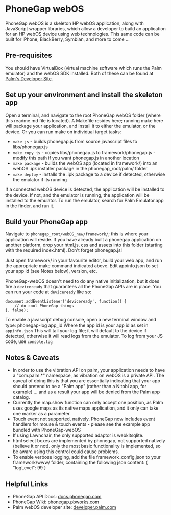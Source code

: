 PhoneGap webOS
=====================================================
PhoneGap webOS is a skeleton HP webOS application, along with JavaScript wrapper libraries, which allow a developer to build an application for an HP webOS device using web technologies. This same code can be built for iPhone, BlackBerry, Symbian, and more to come ...

Pre-requisites
-----------------------------------------------------
You should have VirtualBox (virtual machine software which runs the Palm emulator) and the webOS SDK installed. Both of these can be found at [Palm's Developer Site](http://developer.palm.com/index.php?option=com_content&view=article&id=1545).

Set up your environment and install the skeleton app
-----------------------------------------------------
Open a terminal, and navigate to the root PhoneGap webOS folder (where this readme.md file is located). A Makefile resides here; running make here will package your application, and install it to either the emulator, or the device. Or you can run make on individual target tasks:

   - `make js` - builds phonegap.js from source javascript files to libs/phonegap.js
   - `make copy_js` - copies libs/phonegap.js to framework/phonegap.js - modify this path if you want phonegap.js in another location
   - `make package` - builds the webOS app (located in framework/) into an webOS .ipk installer package in the phonegap_root/palm/ folder
   - `make deploy` - installs the .ipk package to a device if detected, otherwise the emulator if its running 

If a connected webOS device is detected, the application will be installed to the device. If not, and the emulator is running, the application will be installed to the emulator. To run the emulator, search for Palm Emulator.app in the finder, and run it. 


Build your PhoneGap app
-----------------------------------------------------
Navigate to `phonegap_root/webOS_new/framework/`; this is where your application will reside. If you have already built a phonegap application on another platform, drop your html,js, css and assets into this folder (starting with the required index.html). Don't forget phonegap.js!

Just open framework/ in your favourite editor, build your web app, and run the appropriate make command indicated above. Edit appinfo.json to set your app id (see Notes below), version, etc.

PhoneGap-webOS doesn't need to do any native initialization, but it does fire a `deviceready` that guarantees all the PhoneGap APIs are in place. You can run your code at `deviceready` like so:

    document.addEventListener('deviceready', function() {
        // do cool PhoneGap things
    }, false);

To enable a javascript debug console, open a new terminal window and type:
    phonegap-log app_id
Where the app id is your app id as set in `appinfo.json`
This will tail your log file; it will default to the device if detected, otherwise it will read logs from the emulator.
To log from your JS code, use `console.log`

Notes & Caveats
-----------------------------------------------------
 - In order to use the vibration API on palm, your application needs to have a "com.palm.*" namespace, as vibration on webOS is a private API. The caveat of doing this is that you are essentially indicating that your app should pretend to be a "Palm app" (rather than a Nitobi app, for example) ... and as a result your app will be denied from the Palm app catalog.
 - Currently the map.show function can only accept one position, as Palm uses google maps as its native maps application, and it only can take one marker as a parameter.
 - Touch event not supported, natively. PhoneGap now includes event handlers for mouse & touch events - please see the example app bundled with PhoneGap-webOS
 - If using Lawnchair, the only supported adaptor is webkitsqlite.
 - html select boxes are implemented by phonegap, not supported natively (believe it or not). only the most basic functionality is implemented, so be aware using this control could cause problems.
 - To enable verbose logging, add the file framework_config.json to your framework/www/ folder, containing the following json content: { "logLevel": 99 }


Helpful Links
-----------------------------------------------------
  - PhoneGap API Docs: 			[docs.phonegap.com](http://docs.phonegap.com)
  - PhoneGap Wiki: 				[phonegap.pbworks.com](http://phonegap.pbworks.com)
  - Palm webOS developer site: 	[developer.palm.com](http://developer.palm.com)
